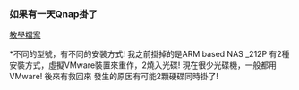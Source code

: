 
### 如果有一天Qnap掛了

[教學檔案](https://wiki.qnap.com/wiki/Firmware_Recovery#Applied_QNAP_NAS_models)

*不同的型號，有不同的安裝方式!
我之前掛掉的是ARM based NAS _212P
有2種安裝方式，虛擬VMware裝置來重作，2燒入光碟! 現在很少光碟機，一般都用VMware! 後來有救回來
發生的原因有可能2顆硬碟同時掛了!
